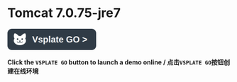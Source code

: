 # Tomcat 7.0.75-jre7

<a href="https://www.vsplate.com/?docker-compose=https://github.com/vsplate/dcenvs/tomcat/7.0.75-jre7"><img alt="VSPLATE GO" src="https://raw.githubusercontent.com/vsplate/images/master/vsgo_btn.png" width="200px"></a>

**Click the `VSPLATE GO` button to launch a demo online / 点击`VSPLATE GO`按钮创建在线环境**
